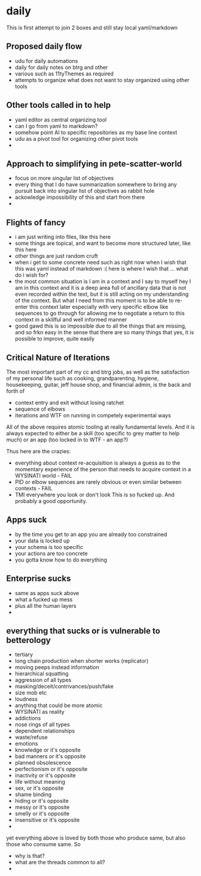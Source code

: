# daily

This is first attempt to join 2 boxes and still stay local yaml/markdown

## Proposed daily flow

- udu for daily automations
- daily for daily notes on btrg and other
- various such as 11tyThemes as required
- attempts to organize what does not want to stay organized using other tools

## Other tools called in to help

- yaml editor as central organizing tool
- can I go from yaml to markdown?
- somehow point AI to specific repositories as my base line context
- udu as a pivot tool for organizing other pivot tools
- 

## Approach to simplifying in pete-scatter-world

- focus on more singular list of objectives
- every thing that I do have summarization somewhere to bring any pursuit back into singular list of objectives as rabbit hole
- ackowledge impossibility of this and start from there
- 

## Flights of fancy

- i am just writing into files, like this here
- some things are topical, and want to become more structured later, like this here
- other things are just random cruft
- when i get to some concrete need such as right now when I wish that this was yaml instead of markdown :( here is where I wish that ... what do i wish for?
- the most common situation is I am in a context and I say to myself hey I am in this context and it is a deep area full of ancillary data that is not even recorded within the text, but it is still acting on my understanding of the context. But what I need from this moment is to be able to re-enter this context later especially with very specific elbow like sequences to go through for allowing me to negotiate a return to this context in a skillful and well informed manner
- good gawd this is so impossible due to all the things that are missing, and so frkn easy in the sense that there are so many things that yes, it is possible to improve, quite easily

## Critical Nature of Iterations

The most important part of my cc and btrg jobs, as well as the satisfaction of my personal life such as cooking, grandparenting, hygiene, housekeeping, guitar, jeff house shop, and financial admin, is the back and forth of

- context entry and exit without losing ratchet
- sequence of elbows
- iterations and WTF on running in competely experimental ways

All of the above requires atomic tooling at really fundamental levels. And it is always expected to either be a skill (too specific to grey matter to help much) or an app (too locked in to WTF - an app?)

Thus here are the crazies:
- everything about context re-acquisition is always a guess as to the momentary experience of the person that needs to acquire context in a WYSINATI world - FAIL
- PID or elbow sequences are rarely obvious or even similar between contexts - FAIL
- TMI everywhere you look or don't look
This is so fucked up. And probably a good opportunity.

## Apps suck

- by the time you get to an app you are already too constrained
- your data is locked up
- your schema is too specific
- your actions are too concrete
- you gotta know how to do everything

## Enterprise sucks

- same as apps suck above
- what a fucked up mess
- plus all the human layers
- 

## everything that sucks or is vulnerable to betterology

- tertiary
- long chain production when shorter works (replicator)
- moving peeps instead information
- hierarchical squatting
- aggression of all types
- masking/deceit/contrivances/push/fake
- size mob etc
- loudness
- anything that could be more atomic
- WYSINATI as reality
- addictions
- nose rings of all types
- dependent relationships
- waste/refuse
- emotions
- knowledge or it's opposite
- bad manners or it's opposite
- planned obsolescence
- perfectionism or it's opposite
- inactivity or it's opposite
- life without meaning
- sex, or it's opposite
- shame binding
- hiding or it's opposite
- messy or it's opposite
- smelly or it's opposite
- insensitive or it's opposite
- 

yet everything above is loved by both those who produce same, but also those who consume same. So 
- why is that?
- what are the threads common to all?
- 

